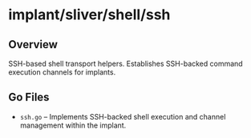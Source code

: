 # implant/sliver/shell/ssh

## Overview

SSH-based shell transport helpers. Establishes SSH-backed command execution channels for implants.

## Go Files

- `ssh.go` – Implements SSH-backed shell execution and channel management within the implant.
